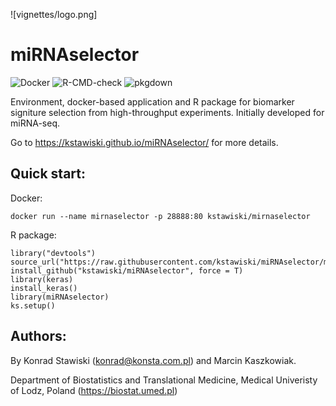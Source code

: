 ![vignettes/logo.png]

# miRNAselector

![Docker](https://github.com/kstawiski/miRNAselector/workflows/Docker/badge.svg) ![R-CMD-check](https://github.com/kstawiski/miRNAselector/workflows/R-CMD-check/badge.svg) ![pkgdown](https://github.com/kstawiski/miRNAselector/workflows/pkgdown/badge.svg)

Environment, docker-based application and R package for biomarker signiture selection from high-throughput experiments. Initially developed for miRNA-seq.

Go to https://kstawiski.github.io/miRNAselector/ for more details.

## Quick start:

Docker:

```
docker run --name mirnaselector -p 28888:80 kstawiski/mirnaselector
```

R package:

```
library("devtools")
source_url("https://raw.githubusercontent.com/kstawiski/miRNAselector/master/vignettes/setup.R")
install_github("kstawiski/miRNAselector", force = T)
library(keras)
install_keras()
library(miRNAselector)
ks.setup()
```

## Authors:

By Konrad Stawiski (konrad@konsta.com.pl) and Marcin Kaszkowiak.

Department of Biostatistics and Translational Medicine, Medical Univeristy of Lodz, Poland (https://biostat.umed.pl) 
